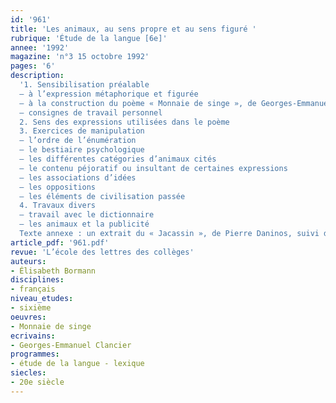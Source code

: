 ```yaml
---
id: '961'
title: 'Les animaux, au sens propre et au sens figuré '
rubrique: 'Étude de la langue [6e]'
annee: '1992'
magazine: 'n°3 15 octobre 1992'
pages: '6'
description: 
  '1. Sensibilisation préalable
  – à l’expression métaphorique et figurée
  – à la construction du poème « Monnaie de singe », de Georges-Emmanuel Clancier
  – consignes de travail personnel
  2. Sens des expressions utilisées dans le poème
  3. Exercices de manipulation
  – l’ordre de l’énumération
  – le bestiaire psychologique
  – les différentes catégories d’animaux cités
  – le contenu péjoratif ou insultant de certaines expressions
  – les associations d’idées
  – les oppositions
  – les éléments de civilisation passée
  4. Travaux divers
  – travail avec le dictionnaire
  – les animaux et la publicité
  Texte annexe : un extrait du « Jacassin », de Pierre Daninos, suivi d’un questionnaire.'
article_pdf: '961.pdf'
revue: 'L’école des lettres des collèges'
auteurs:
- Élisabeth Bormann
disciplines:
- français
niveau_etudes:
- sixième
oeuvres:
- Monnaie de singe
ecrivains:
- Georges-Emmanuel Clancier
programmes:
- étude de la langue - lexique
siecles:
- 20e siècle
---
```

